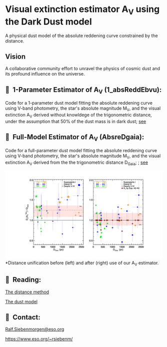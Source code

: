 # Visual extinction estimator A<sub>V</sub> using the Dark Dust model 

A physical dust model of the absolute reddening curve constrained by the
distance.

## Vision

A collaborative community effort to unravel the physics of cosmic dust
and its profound influence on the universe.


##  📌  1-Parameter Estimator of A<sub>V</sub> (1_absReddEbvu):

Code for a 1-parameter dust model fitting the absolute reddening curve
using V-band photometry, the star's absolute magnitude M<sub>V</sub>,
and the visual extinction A<sub>V</sub> derived without knowldege of
the trigonometric distance, under the assumption that 50% of the dust
mass is in dark dust; [see](https://github.com/rsiebenm/dark_dust/tree/main/1_absReddEbvu)

## 📌  Full-Model Estimator of A<sub>V</sub> (AbsreDgaia):

Code for a full-parameter dust model fitting the absolute reddening
curve using V-band photometry, the star's absolute magnitude
M<sub>V</sub>, and the visual extinction A<sub>V</sub> derived from
the the trigonometric distance D<sub>Gaia</sub>; ; [see](https://github.com/rsiebenm/dark_dust/tree/main/AbseedDgaia)


![Distance unification before left) after (right)](./DarkDustDistance.jpg?raw=true "Dark Dust")
*Distance unification before (left) and  after (right) use of our A<sub>V</sub> estimator.


## 📌  Reading:

[The distance method](https://doi.org/10.48550/arXiv.2311.03310)

[The dust model](https://doi.org/10.1051/0004-6361/202243860) 


## 📌  Contact: 

Ralf.Siebenmorgen@eso.org

https://www.eso.org/~rsiebenm/

